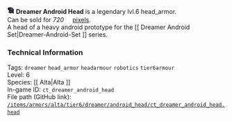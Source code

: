 ![ ](https://raw.githubusercontent.com/Ceterai/Enternia/main/items/armors/alta/tier6/dreamer/android_head/icon.png) **Dreamer Android Head** is a legendary lvl.6 head_armor.  
Can be sold for *720* <img src="https://starbounder.org/mediawiki/images/2/21/Pixel.png" width="12" height="16"/> [pixels](https://starbounder.org/Pixel).  
A head of a heavy android prototype for the [[ Dreamer Android Set|Dreamer-Android-Set ]] series.

### Technical Information

Tags: `dreamer` `head_armor` `headarmour` `robotics` `tier6armour`  
Level: 6  
Species: [[ Alta|Alta ]]  
In-game ID: `ct_dreamer_android_head`  
File path (GitHub link): [`/items/armors/alta/tier6/dreamer/android_head/ct_dreamer_android_head.head`](https://github.com/Ceterai/Enternia/blob/main/items/armors/alta/tier6/dreamer/android_head/ct_dreamer_android_head.head)

